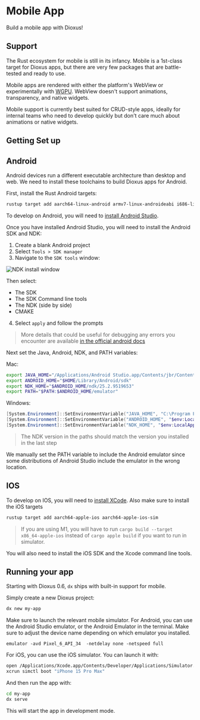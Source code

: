 # Mobile App

Build a mobile app with Dioxus!

## Support

The Rust ecosystem for mobile is still in its infancy. Mobile is a 1st-class target for Dioxus apps, but there are very few packages that are battle-tested and ready to use.

Mobile apps are rendered with either the platform's WebView or experimentally with [WGPU](https://github.com/DioxusLabs/blitz). WebView doesn't support animations, transparency, and native widgets.


Mobile support is currently best suited for CRUD-style apps, ideally for internal teams who need to develop quickly but don't care much about animations or native widgets.

## Getting Set up

## Android

Android devices run a different executable architecture than desktop and web. We need to install these toolchains to build Dioxus apps for Android.

First, install the Rust Android targets:

```sh
rustup target add aarch64-linux-android armv7-linux-androideabi i686-linux-android x86_64-linux-android
```

To develop on Android, you will need to [install Android Studio](https://developer.android.com/studio).

Once you have installed Android Studio, you will need to install the Android SDK and NDK:

1. Create a blank Android project
2. Select `Tools > SDK manager`
3. Navigate to the `SDK tools` window:

![NDK install window](/assets/static/android_ndk_install.png)

Then select:
- The SDK
- The SDK Command line tools
- The NDK (side by side)
- CMAKE

4. Select `apply` and follow the prompts

> More details that could be useful for debugging any errors you encounter are available [in the official android docs](https://developer.android.com/studio/intro/update#sdk-manager)

Next set the Java, Android, NDK, and PATH variables:

Mac:
```sh
export JAVA_HOME="/Applications/Android Studio.app/Contents/jbr/Contents/Home"
export ANDROID_HOME="$HOME/Library/Android/sdk"
export NDK_HOME="$ANDROID_HOME/ndk/25.2.9519653"
export PATH="$PATH:$ANDROID_HOME/emulator"
```

Windows:
```powershell
[System.Environment]::SetEnvironmentVariable("JAVA_HOME", "C:\Program Files\Android\Android Studio\jbr", "User")
[System.Environment]::SetEnvironmentVariable("ANDROID_HOME", "$env:LocalAppData\Android\Sdk", "User")
[System.Environment]::SetEnvironmentVariable("NDK_HOME", "$env:LocalAppData\Android\Sdk\ndk\25.2.9519653", "User")
```

> The NDK version in the paths should match the version you installed in the last step

We manually set the PATH variable to include the Android emulator since some distributions of Android Studio include the emulator in the wrong location.

## IOS

To develop on IOS, you will need to [install XCode](https://apps.apple.com/us/app/xcode/id497799835). Also make sure to install the iOS targets

```sh
rustup target add aarch64-apple-ios aarch64-apple-ios-sim
```

> If you are using M1, you will have to run `cargo build --target x86_64-apple-ios` instead of `cargo apple build` if you want to run in simulator.

You will also need to install the iOS SDK and the Xcode command line tools.

## Running your app

Starting with Dioxus 0.6, `dx` ships with built-in support for mobile.

Simply create a new Dioxus project:

```sh
dx new my-app
```

Make sure to launch the relevant mobile simulator. For Android, you can use the Android Studio emulator, or the Android Emulator in the terminal. Make sure to adjust the device name depending on which emulator you installed.

```shell
emulator -avd Pixel_6_API_34  -netdelay none -netspeed full
```

For iOS, you can use the iOS simulator. You can launch it with:

```sh
open /Applications/Xcode.app/Contents/Developer/Applications/Simulator.app
xcrun simctl boot "iPhone 15 Pro Max"
```

And then run the app with:

```sh
cd my-app
dx serve
```

This will start the app in development mode.
